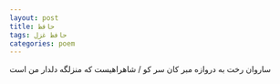 ```yaml
---
layout: post
title: حافظ
tags: حافظ غزل
categories: poem
---
```


ساروان رخت به دروازه مبر کان سر کو / شاهراهیست که منزلگه دلدار من است